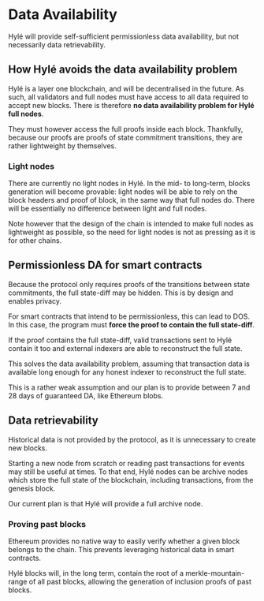 # Data Availability

Hylé will provide self-sufficient permissionless data availability, but not necessarily data retrievability.

## How Hylé avoids the data availability problem

Hylé is a layer one blockchain, and will be decentralised in the future. As such, all validators and full nodes must have access to all data required to accept new blocks. There is therefore **no data availability problem for Hylé full nodes**.

They must however access the full proofs inside each block. Thankfully, because our proofs are proofs of state commitment transitions, they are rather lightweight by themselves.

### Light nodes

There are currently no light nodes in Hylé. In the mid- to long-term, blocks generation will become provable: light nodes will be able to rely on the block headers and proof of block, in the same way that full nodes do. There will be essentially no difference between light and full nodes.

Note however that the design of the chain is intended to make full nodes as lightweight as possible, so the need for light nodes is not as pressing as it is for other chains.

## Permissionless DA for smart contracts

Because the protocol only requires proofs of the transitions between state commitments, the full state-diff may be hidden. This is by design and enables privacy. <!-- TODO article on privacy -->

For smart contracts that intend to be permissionless, this can lead to DOS. In this case, the program must **force the proof to contain the full state-diff**.

If the proof contains the full state-diff, valid transactions sent to Hylé contain it too and external indexers are able to reconstruct the full state.

This solves the data availability problem, assuming that transaction data is available long enough for any honest indexer to reconstruct the full state. 

This is a rather weak assumption <!-- can we rephase this so that « weak assumption » is clearer--> and our plan is to provide between 7 and 28 days of guaranteed DA, like Ethereum blobs. <!-- TODO LINK https://ethereum.org/en/roadmap/danksharding/ --> 

## Data retrievability

Historical data is not provided by the protocol, as it is unnecessary to create new blocks. 

Starting a new node from scratch or reading past transactions for events may still be useful at times. To that end, Hylé nodes can be archive nodes which store the full state of the blockchain, including transactions, from the genesis block.

Our current plan is that Hylé will provide a full archive node.

### Proving past blocks

Ethereum provides no native way to easily verify whether a given block belongs to the chain. This prevents leveraging historical data in smart contracts.

Hylé blocks will, in the long term, contain the root of a merkle-mountain-range of all past blocks, allowing the generation of inclusion proofs of past blocks.
